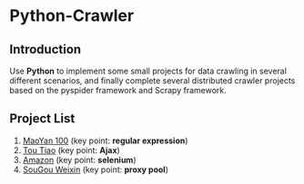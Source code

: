 # Python-Crawler
## Introduction
Use **Python** to implement some small projects for data crawling in several different scenarios, and finally complete several distributed crawler projects based on the pyspider framework and Scrapy framework.
## Project List
1. [MaoYan 100](./MaoYan%20100/README.md) (key point: **regular expression**)
2. [Tou Tiao](./TouTiao/README.md) (key point: **Ajax**)
3. [Amazon](./Amazon/README.md) (key point: **selenium**)
4. [SouGou Weixin](./Wei%20Xin/README.md) (key point: **proxy pool**)